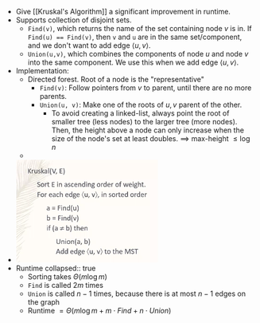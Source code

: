 - Give [[Kruskal's Algorithm]] a significant improvement in runtime.
- Supports collection of disjoint sets.
	- `Find(v)`, which returns the name of the set containing node $v$ is in. If `Find(u) == Find(v)`, then `v` and `u` are in the same set/component, and we don't want to add edge $\langle u, v \rangle$.
	- `Union(u,v)`, which combines the components of node $u$ and node $v$ into the same component. We use this when we add edge $\langle u, v \rangle$.
- Implementation:
	- Directed forest. Root of a node is the "representative"
		- `Find(v)`: Follow pointers from $v$ to parent, until there are no more parents.
		- `Union(u, v)`: Make one of the roots of $u, v$ parent of the other.
			- To avoid creating a linked-list, always point the root of smaller tree (less nodes) to the larger tree (more nodes). Then, the height above a node can only increase when the size of the node's set at least doubles. $\implies$ max-height $\le \log n$
	-
- ![image.png](../assets/image_1622153312667_0.png)
- Runtime
  collapsed:: true
	- Sorting takes $\Theta(m \log m)$
	- `Find` is called $2m$ times
	- `Union` is called $n-1$ times, because there is at most $n-1$ edges on the graph
	- Runtime $= \Theta(m \log m + m \cdot Find + n \cdot Union)$